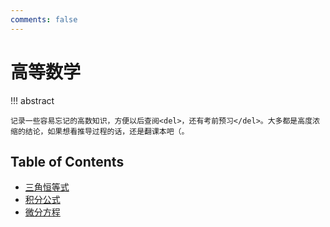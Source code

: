 ```yaml
---
comments: false
---
```


# 高等数学

!!! abstract

    记录一些容易忘记的高数知识，方便以后查阅<del>，还有考前预习</del>。大多都是高度浓缩的结论，如果想看推导过程的话，还是翻课本吧（。

## Table of Contents

- [三角恒等式](trigonometric-function-identity)
- [积分公式](integral-formula)
- [微分方程](differential-equation)